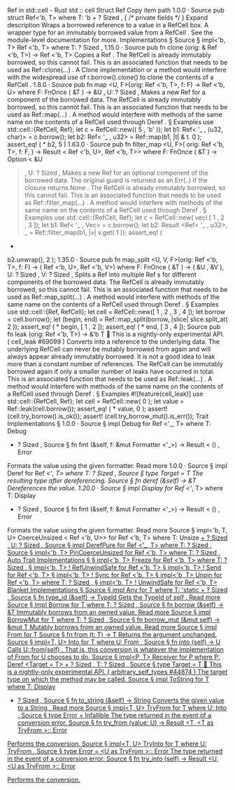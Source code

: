 Ref in std::cell - Rust
std
::
cell
Struct
Ref
Copy item path
1.0.0
·
Source
pub struct Ref<'b, T>
where
    T: 'b + ?
Sized
,
{
/* private fields */
}
Expand description
Wraps a borrowed reference to a value in a
RefCell
box.
A wrapper type for an immutably borrowed value from a
RefCell<T>
.
See the
module-level documentation
for more.
Implementations
§
Source
§
impl<'b, T>
Ref
<'b, T>
where
    T: ?
Sized
,
1.15.0
·
Source
pub fn
clone
(orig: &
Ref
<'b, T>) ->
Ref
<'b, T>
Copies a
Ref
.
The
RefCell
is already immutably borrowed, so this cannot fail.
This is an associated function that needs to be used as
Ref::clone(...)
. A
Clone
implementation or a method would interfere
with the widespread use of
r.borrow().clone()
to clone the contents of
a
RefCell
.
1.8.0
·
Source
pub fn
map
<U, F>(orig:
Ref
<'b, T>, f: F) ->
Ref
<'b, U>
where
    F:
FnOnce
(
&T
) ->
&U
,
    U: ?
Sized
,
Makes a new
Ref
for a component of the borrowed data.
The
RefCell
is already immutably borrowed, so this cannot fail.
This is an associated function that needs to be used as
Ref::map(...)
.
A method would interfere with methods of the same name on the contents
of a
RefCell
used through
Deref
.
§
Examples
use
std::cell::{RefCell, Ref};
let
c = RefCell::new((
5
,
'b'
));
let
b1: Ref<
'_
, (u32, char)> = c.borrow();
let
b2: Ref<
'_
, u32> = Ref::map(b1, |t|
&
t.
0
);
assert_eq!
(
*
b2,
5
)
1.63.0
·
Source
pub fn
filter_map
<U, F>(
    orig:
Ref
<'b, T>,
    f: F,
) ->
Result
<
Ref
<'b, U>,
Ref
<'b, T>>
where
    F:
FnOnce
(
&T
) ->
Option
<
&U
>,
    U: ?
Sized
,
Makes a new
Ref
for an optional component of the borrowed data. The
original guard is returned as an
Err(..)
if the closure returns
None
.
The
RefCell
is already immutably borrowed, so this cannot fail.
This is an associated function that needs to be used as
Ref::filter_map(...)
. A method would interfere with methods of the same
name on the contents of a
RefCell
used through
Deref
.
§
Examples
use
std::cell::{RefCell, Ref};
let
c = RefCell::new(
vec!
[
1
,
2
,
3
]);
let
b1: Ref<
'_
, Vec<u32>> = c.borrow();
let
b2:
Result
<Ref<
'_
, u32>,
_
> = Ref::filter_map(b1, |v| v.get(
1
));
assert_eq!
(
*
b2.unwrap(),
2
);
1.35.0
·
Source
pub fn
map_split
<U, V, F>(orig:
Ref
<'b, T>, f: F) -> (
Ref
<'b, U>,
Ref
<'b, V>)
where
    F:
FnOnce
(
&T
) -> (
&U
,
&V
),
    U: ?
Sized
,
    V: ?
Sized
,
Splits a
Ref
into multiple
Ref
s for different components of the
borrowed data.
The
RefCell
is already immutably borrowed, so this cannot fail.
This is an associated function that needs to be used as
Ref::map_split(...)
. A method would interfere with methods of the same
name on the contents of a
RefCell
used through
Deref
.
§
Examples
use
std::cell::{Ref, RefCell};
let
cell = RefCell::new([
1
,
2
,
3
,
4
]);
let
borrow = cell.borrow();
let
(begin, end) = Ref::map_split(borrow, |slice| slice.split_at(
2
));
assert_eq!
(
*
begin, [
1
,
2
]);
assert_eq!
(
*
end, [
3
,
4
]);
Source
pub fn
leak
(orig:
Ref
<'b, T>) ->
&'b T
🔬
This is a nightly-only experimental API. (
cell_leak
#69099
)
Converts into a reference to the underlying data.
The underlying
RefCell
can never be mutably borrowed from again and will always appear
already immutably borrowed. It is not a good idea to leak more than a constant number of
references. The
RefCell
can be immutably borrowed again if only a smaller number of leaks
have occurred in total.
This is an associated function that needs to be used as
Ref::leak(...)
. A method would interfere with methods of the
same name on the contents of a
RefCell
used through
Deref
.
§
Examples
#![feature(cell_leak)]
use
std::cell::{RefCell, Ref};
let
cell = RefCell::new(
0
);
let
value = Ref::leak(cell.borrow());
assert_eq!
(
*
value,
0
);
assert!
(cell.try_borrow().is_ok());
assert!
(cell.try_borrow_mut().is_err());
Trait Implementations
§
1.0.0
·
Source
§
impl<T>
Debug
for
Ref
<'_, T>
where
    T:
Debug
+ ?
Sized
,
Source
§
fn
fmt
(&self, f: &mut
Formatter
<'_>) ->
Result
<
()
,
Error
>
Formats the value using the given formatter.
Read more
1.0.0
·
Source
§
impl<T>
Deref
for
Ref
<'_, T>
where
    T: ?
Sized
,
Source
§
type
Target
= T
The resulting type after dereferencing.
Source
§
fn
deref
(&self) ->
&T
Dereferences the value.
1.20.0
·
Source
§
impl<T>
Display
for
Ref
<'_, T>
where
    T:
Display
+ ?
Sized
,
Source
§
fn
fmt
(&self, f: &mut
Formatter
<'_>) ->
Result
<
()
,
Error
>
Formats the value using the given formatter.
Read more
Source
§
impl<'b, T, U>
CoerceUnsized
<
Ref
<'b, U>> for
Ref
<'b, T>
where
    T:
Unsize
<U> + ?
Sized
,
    U: ?
Sized
,
Source
§
impl<T>
DerefPure
for
Ref
<'_, T>
where
    T: ?
Sized
,
Source
§
impl<'b, T>
PinCoerceUnsized
for
Ref
<'b, T>
where
    T: ?
Sized
,
Auto Trait Implementations
§
§
impl<'b, T>
Freeze
for
Ref
<'b, T>
where
    T: ?
Sized
,
§
impl<'b, T> !
RefUnwindSafe
for
Ref
<'b, T>
§
impl<'b, T> !
Send
for
Ref
<'b, T>
§
impl<'b, T> !
Sync
for
Ref
<'b, T>
§
impl<'b, T>
Unpin
for
Ref
<'b, T>
where
    T: ?
Sized
,
§
impl<'b, T> !
UnwindSafe
for
Ref
<'b, T>
Blanket Implementations
§
Source
§
impl<T>
Any
for T
where
    T: 'static + ?
Sized
,
Source
§
fn
type_id
(&self) ->
TypeId
Gets the
TypeId
of
self
.
Read more
Source
§
impl<T>
Borrow
<T> for T
where
    T: ?
Sized
,
Source
§
fn
borrow
(&self) ->
&T
Immutably borrows from an owned value.
Read more
Source
§
impl<T>
BorrowMut
<T> for T
where
    T: ?
Sized
,
Source
§
fn
borrow_mut
(&mut self) ->
&mut T
Mutably borrows from an owned value.
Read more
Source
§
impl<T>
From
<T> for T
Source
§
fn
from
(t: T) -> T
Returns the argument unchanged.
Source
§
impl<T, U>
Into
<U> for T
where
    U:
From
<T>,
Source
§
fn
into
(self) -> U
Calls
U::from(self)
.
That is, this conversion is whatever the implementation of
From
<T> for U
chooses to do.
Source
§
impl<P, T>
Receiver
for P
where
    P:
Deref
<Target = T> + ?
Sized
,
    T: ?
Sized
,
Source
§
type
Target
= T
🔬
This is a nightly-only experimental API. (
arbitrary_self_types
#44874
)
The target type on which the method may be called.
Source
§
impl<T>
ToString
for T
where
    T:
Display
+ ?
Sized
,
Source
§
fn
to_string
(&self) ->
String
Converts the given value to a
String
.
Read more
Source
§
impl<T, U>
TryFrom
<U> for T
where
    U:
Into
<T>,
Source
§
type
Error
=
Infallible
The type returned in the event of a conversion error.
Source
§
fn
try_from
(value: U) ->
Result
<T, <T as
TryFrom
<U>>::
Error
>
Performs the conversion.
Source
§
impl<T, U>
TryInto
<U> for T
where
    U:
TryFrom
<T>,
Source
§
type
Error
= <U as
TryFrom
<T>>::
Error
The type returned in the event of a conversion error.
Source
§
fn
try_into
(self) ->
Result
<U, <U as
TryFrom
<T>>::
Error
>
Performs the conversion.